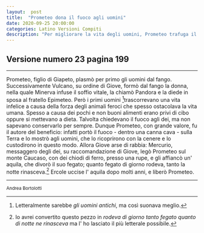 ```yaml
---
layout:  post
title:  "Prometeo dona il fuoco agli uomini"
date: 2020-09-25 20:00:00
categories: Latino Versioni Compiti
description: "Per migliorare la vita degli uomini, Prometeo trafuga il fuoco agli dei e lo porta sulla terra. Giove per punizione lo fa incatenare a una rupe del Caucaso, dove ogni notte un' aquila gli divora il fegato."
---
```



## Versione numero 23 pagina 199

---

Prometeo, figlio di Giapeto, plasmò per primo gli uomini dal fango. Successivamente Vulcano, su ordine di Giove, formò dal fango la donna, nella quale Minerva infuse il soffio vitale, la chiamò Pandora e la diede in sposa al fratello Epimeteo. Però i primi uomini [^1]trascorrevano una vita infelice a causa della forza degli animali feroci che spesso ostacolava la vita umana. Spesso a causa dei pochi e non buoni alimenti erano privi di cibo oppure si mettevano a dieta. Talvolta chiedevano il fuoco agli dei, ma non sapevano conservarlo per sempre. Dunque Prometeo, con grande valore, fu il autore del beneficio: infatti portò il fuoco - dentro una canna cava -  sulla Terra e lo mostrò agli uomini, che lo ricoprirono con la cenere e lo custodirono in questo modo. Allora Giove arse di rabbia: Mercurio, messaggero degli dei, su raccomandazione di Giove, legò Prometeo sul monte Caucaso, con dei chiodi di ferro, presso una rupe, e gli affiancò un' aquila, che divorò il suo fegato; quanto fegato di giorno rodeva, tanto la notte rinasceva.[^2]
Ercole uccise l' aquila dopo molti anni, e liberò Prometeo.

---

<sup>Andrea Bortolotti </sup>


[^1]: Letteralmente sarebbe _gli uomini antichi_, ma così suonava meglio.
[^2]: Io avrei convertito questo pezzo in _rodeva di giorno tanto fegato quanto di notte ne rinasceva_ ma  l' ho lasciato il più letterale possibile.
